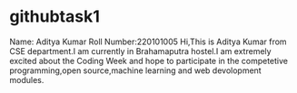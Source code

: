 # githubtask1
Name: Aditya Kumar
Roll Number:220101005
Hi,This is Aditya Kumar from CSE department.I am currently in Brahamaputra hostel.I am extremely excited about the Coding Week and hope to participate in the competetive programming,open source,machine learning and web devolopment modules.